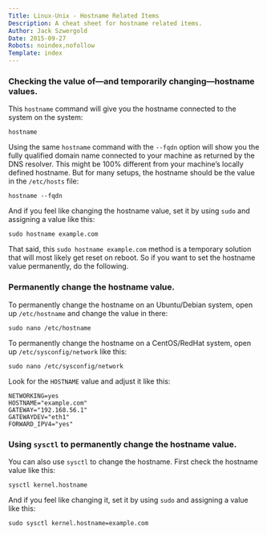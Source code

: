 ```yaml
---
Title: Linux-Unix - Hostname Related Items
Description: A cheat sheet for hostname related items.
Author: Jack Szwergold
Date: 2015-09-27
Robots: noindex,nofollow
Template: index
---
```


### Checking the value of—and temporarily changing—hostname values.

This `hostname` command will give you the hostname connected to the system on the system:

    hostname

Using the same `hostname` command with the `--fqdn` option will show you the fully qualified domain name connected to your machine as returned by the DNS resolver. This might be 100% different from your machine’s locally defined hostname. But for many setups, the hostname should be the value in the `/etc/hosts` file:

    hostname --fqdn

And if you feel like changing the hostname value, set it by using `sudo` and assigning a value like this:

    sudo hostname example.com

That said, this `sudo hostname example.com` method is a temporary solution that will most likely get reset on reboot. So if you want to set the hostname value permanently, do the following.

### Permanently change the hostname value.

To permanently change the hostname on an Ubuntu/Debian system, open up `/etc/hostname` and change the value in there:

    sudo nano /etc/hostname

To permanently change the hostname on a CentOS/RedHat system, open up `/etc/sysconfig/network` like this:

    sudo nano /etc/sysconfig/network

Look for the `HOSTNAME` value and adjust it like this:

    NETWORKING=yes
    HOSTNAME="example.com"
    GATEWAY="192.168.56.1"
    GATEWAYDEV="eth1"
    FORWARD_IPV4="yes"

### Using `sysctl` to permanently change the hostname value.

You can also use `sysctl` to change the hostname. First check the hostname value like this:

    sysctl kernel.hostname

And if you feel like changing it, set it by using `sudo` and assigning a value like this:

    sudo sysctl kernel.hostname=example.com
